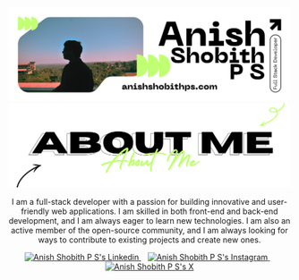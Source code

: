 <div align="center">
   <a href="https://anishshobithps.com">
      <picture>
      <source media="(prefers-color-scheme: dark)" srcset="./assets/headings/header_dark.svg" alt="About Me heading">
      <img src="./assets/sections/header_light.svg" alt="Anish Shobith P S's Github Header">
      </picture>
   </a>
   <center>
      <picture>
         <source media="(prefers-color-scheme: dark)" srcset="./assets/headings/about_light.svg" alt="About Me heading">
         <img src="./assets/headings/about_dark.svg" alt="About Me heading">
      </picture>
   </center>
   <p>I am a full-stack developer with a passion for building innovative and user-friendly web applications. I am skilled in both front-end and back-end development, and I am always eager to learn new technologies. I am also an active member of the open-source community, and I am always looking for ways to contribute to existing projects and create new ones.</p>
   <a href="https://www.linkedin.com/in/anishshobithps/">
   <img src="https://api.iconify.design/skill-icons:linkedin.svg" alt="Anish Shobith P S's Linkedin" height="35" width="35" />
   </a>&nbsp;&nbsp;
   <a href="https://www.instagram.com/anishshobithps">
   <img src="https://api.iconify.design/skill-icons:instagram.svg" alt="Anish Shobith P S's Instagram" height="35" width="35" />
   </a>&nbsp;&nbsp;
   <a href="https://x.com/anishshobithps">
      <picture>
         <source media="(prefers-color-scheme: dark)" srcset="https://api.iconify.design/hugeicons:new-twitter.svg?color=%23ffffff" alt="Anish Shobith P S's X" height="35" width="35" />
         <img src="https://api.iconify.design/logos:x.svg" alt="Anish Shobith P S's X" height="35" width="35" />
      </picture>
   </a>
</div>
